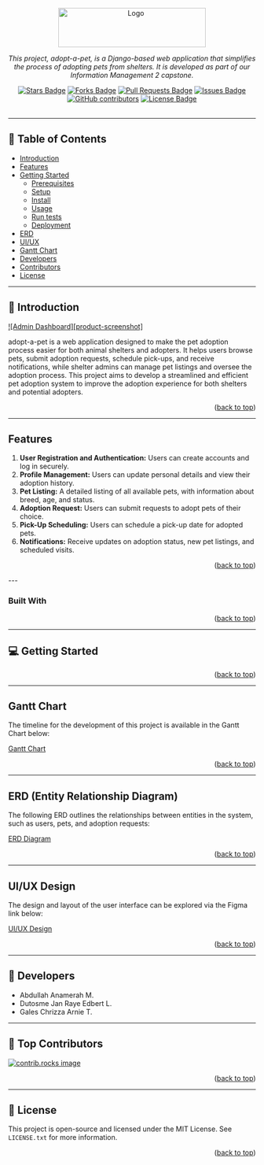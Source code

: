 <a id="readme-top"></a>
<div align="center">
  <a href="https://github.com/othneildrew/Best-README-Template">
    <img src="static/images/logo.png" alt="Logo" width="300" height="80">
  </a>
  <p align="center"><i>This project, adopt-a-pet, is a Django-based web application that simplifies the process of adopting pets from shelters. It is developed as     part of our Information Management 2 capstone.</i></p>
  <a href="https://github.com/eynabdllh/pet-adoption-system/stargazers"><img src="https://img.shields.io/github/stars/eynabdllh/pet-adoption-system" alt="Stars Badge"/></a>
<a href="https://github.com/eynabdllh/pet-adoption-system/network/members"><img src="https://img.shields.io/github/forks/eynabdllh/pet-adoption-system" alt="Forks Badge"/></a>
<a href="https://github.com/eynabdllh/pet-adoption-system/pulls"><img src="https://img.shields.io/github/issues-pr/eynabdllh/pet-adoption-system" alt="Pull Requests Badge"/></a>
<a href="https://github.com/eynabdllh/pet-adoption-system/issues"><img src="https://img.shields.io/github/issues/eynabdllh/pet-adoption-system" alt="Issues Badge"/></a>
<a href=https://github.com/eynabdllh/pet-adoption-system/graphs/contributors"><img alt="GitHub contributors" src="https://img.shields.io/github/contributors/eynabdllh/pet-adoption-system?color=2b9348"></a>
<a href="https://github.com/eynabdllh/pet-adoption-system/blob/master/LICENSE"><img src="https://img.shields.io/github/license/eynabdllh/pet-adoption-system?color=2b9348" alt="License Badge"/></a>
</div>
<br>

---

## 📗 Table of Contents

- [Introduction](#introduction)
- [Features](#features)
- [Getting Started](#getting-started)
  - [Prerequisites](#prerequisites)
  - [Setup](#setup)
  - [Install](#install)
  - [Usage](#usage)
  - [Run tests](#run-tests)
  - [Deployment](#deployment)
- [ERD](#erd-entity-relationship-diagram)
- [UI/UX](#uiux-design)
- [Gantt Chart](#gantt-chart)
- [Developers](#developers)
- [Contributors](#contributors)
- [License](#license)

---

## 📖 Introduction

[![Admin Dashboard][product-screenshot]]('static/images/admin-dashboard.png')

adopt-a-pet is a web application designed to make the pet adoption process easier for both animal shelters and adopters. It helps users browse pets, submit adoption requests, schedule pick-ups, and receive notifications, while shelter admins can manage pet listings and oversee the adoption process. This project aims to develop a streamlined and efficient pet adoption system to improve the adoption experience for both shelters and potential adopters.

<p align="right">(<a href="#readme-top">back to top</a>)</p>

---

## Features
1. **User Registration and Authentication:** Users can create accounts and log in securely.
2. **Profile Management:** Users can update personal details and view their adoption history.
3. **Pet Listing:** A detailed listing of all available pets, with information about breed, age, and status.
4. **Adoption Request:** Users can submit requests to adopt pets of their choice.
5. **Pick-Up Scheduling:** Users can schedule a pick-up date for adopted pets.
6. **Notifications:** Receive updates on adoption status, new pet listings, and scheduled visits.

<p align="right">(<a href="#readme-top">back to top</a>)</p>
---

### Built With


<p align="right">(<a href="#readme-top">back to top</a>)</p>

---

## 💻 Getting Started

<p align="right">(<a href="#readme-top">back to top</a>)</p>

---

## Gantt Chart

The timeline for the development of this project is available in the Gantt Chart below:

[Gantt Chart](https://docs.google.com/spreadsheets/d/1xkvWZaWizDLPvSHAJ-dwQYHgKrJD6Z7OzchyzyKRr8s/edit?usp=sharing)

<p align="right">(<a href="#readme-top">back to top</a>)</p>

---
## ERD (Entity Relationship Diagram)

The following ERD outlines the relationships between entities in the system, such as users, pets, and adoption requests:

[ERD Diagram](https://drive.google.com/file/d/1hNGwf2DInYBS6GWfPdmwFCWZkkdSKpuF/view?usp=sharing)

<p align="right">(<a href="#readme-top">back to top</a>)</p>

---

## UI/UX Design

The design and layout of the user interface can be explored via the Figma link below:

[UI/UX Design](https://www.figma.com/design/QkxAZ7so69q8vqw4oeFkwE/Adopt-a-Pet?node-id=0-1&t=AOHbSggJNBGv0g9K-1)

<p align="right">(<a href="#readme-top">back to top</a>)</p>

---

## 👥 Developers
- Abdullah Anamerah M.
- Dutosme Jan Raye Edbert L.
- Gales Chrizza Arnie T.

---
## 🤝 Top Contributors
<a href="https://github.com/eynabdllh/pet-adoption-system/graphs/contributors">
  <img src="https://contrib.rocks/image?repo=eynabdllh/pet-adoption-system" alt="contrib.rocks image" />
</a>

<p align="right">(<a href="#readme-top">back to top</a>)</p>

---

## 📝 License
This project is open-source and licensed under the MIT License.  See `LICENSE.txt` for more information.
<p align="right">(<a href="#readme-top">back to top</a>)</p>
